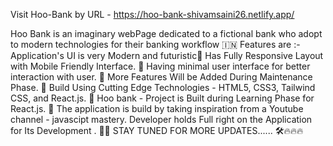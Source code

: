 Visit Hoo-Bank by URL - https://hoo-bank-shivamsaini26.netlify.app/

Hoo Bank is an imaginary webPage dedicated to a fictional bank who adopt
to modern technologies for their banking workflow 🇮🇳
Features are :-
Application's UI is very Modern and futuristic🌌
Has Fully Responsive Layout with Mobile Friendly Interface. 📲
Having minimal user interface for better interaction with user. 👥
More Features Will be Added During Maintenance Phase. 🔨
Build Using Cutting Edge Technologies - HTML5, CSS3, Tailwind CSS, and React.js. 🔮
Hoo bank - Project is Built during Learning Phase for React.js. 🔎
The application is build by taking inspiration from a Youtube channel - javascipt mastery.
Developer holds Full right on the Application for Its Development . 👨‍💻 STAY TUNED FOR MORE UPDATES...... 🛠️🔥🔥🔥
